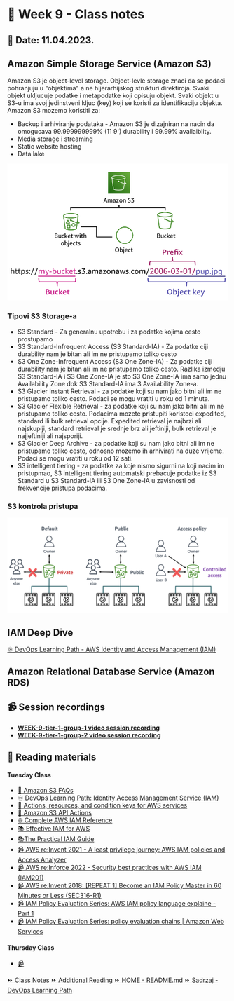 # 📝 Week 9 - Class notes
## 📅 Date: 11.04.2023.

## Amazon Simple Storage Service (Amazon S3)
Amazon S3 je object-level storage. Object-levle storage znaci da se podaci pohranjuju u "objektima" a ne hijerarhijskog strukturi direktiroja. Svaki objekt ukljucuje podatke i metapodatke koji opisuju objekt. Svaki objekt u S3-u ima svoj jedinstveni kljuc (key) koji se koristi za identifikaciju objekta. 
Amazon S3 mozemo koristiti za:
- Backup i arhiviranje podataka - Amazon S3 je dizajniran na nacin da omogucava 99.999999999% (11 9') durability i  99.99% availaiblity. 
- Media storage i streaming 
- Static website hosting
- Data lake

![S3 Object URL](/devops-mentorship-program/04-april/week-8-040423/files/s3-object-url.png)

### Tipovi S3 Storage-a

- S3 Standard - Za generalnu upotrebu i za podatke kojima cesto prostupamo
- S3 Standard-Infrequent Access (S3 Standard-IA) - Za podatke ciji durability nam je bitan ali im ne pristupamo toliko cesto
- S3 One Zone-Infrequent Access (S3 One Zone-IA) - Za podatke ciji durability nam je bitan ali im ne pristupamo toliko cesto. Razlika izmedju S3 Standard-IA i S3 One Zone-IA je sto S3 One Zone-IA ima samo jednu Availability Zone dok S3 Standard-IA ima 3 Availability Zone-a.
- S3 Glacier Instant Retrieval - za podatke koji su nam jako bitni ali im ne pristupamo toliko cesto. Podaci se mogu vratiti u roku od 1 minuta.
- S3 Glacier Flexible Retrieval - za podatke koji su nam jako bitni ali im ne pristupamo toliko cesto. Podacima mozete pristupiti koristeci expedited, standard ili bulk retrieval opcije. Expedited retrieval je najbrzi ali najskuplji, standard retrieval je srednje brz ali jeftiniji, bulk retrieval je najjeftiniji ali najsporiji.
- S3 Glacier Deep Archive - za podatke koji su nam jako bitni ali im ne pristupamo toliko cesto, odnosno mozemo ih arhivirati na duze vrijeme. Podaci se mogu vratiti u roku od 12 sati.
- S3 intelligent tiering - za podatke za koje nismo sigurni na koji nacim im pristupmao, S3 intelligent tiering automatski prebacuje podatke iz S3 Standard u S3 Standard-IA ili S3 One Zone-IA u zavisnosti od frekvencije pristupa podacima.

### S3 kontrola pristupa
![S3 Access Control](/devops-mentorship-program/04-april/week-8-040423/files/s3-access-control.png)

## IAM Deep Dive
[:infinity: DevOps Learning Path - AWS Identity and Access Management (IAM)](/aws/aws-service-notes/iam.md)

## Amazon Relational Database Service (Amazon RDS)

## 📹 Session recordings
- [**WEEK-9-tier-1-group-1 video session recording**](https://youtu.be/U7cS2TVmPtw)
- [**WEEK-9-tier-1-group-2 video session recording**](https://youtu.be/wsxwo_stIC0)

## 📖 Reading materials
#### Tuesday Class
- [📙 Amazon S3 FAQs](https://aws.amazon.com/s3/faqs/)
- [:infinity: DevOps Learning Path: Identity Access Management Service (IAM)](/aws/aws-service-notes/iam.md)
- [📙 Actions, resources, and condition keys for AWS services](https://docs.aws.amazon.com/service-authorization/latest/reference/reference_policies_actions-resources-contextkeys.html)
- [📙 Amazon S3 API Actions](https://docs.aws.amazon.com/AmazonS3/latest/API/API_Operations.html)
- [🌐  Complete AWS IAM Reference](https://iam.cloudonaut.io/)
- [📚 Effective IAM for AWS](resources/aws-books/effective-iam-for-aws.pdf)
- [📚The Practical IAM Guide](/resources/aws-books/the_practical_aws_iam_guide_v1.0.pdf)
- [📹 AWS re:Invent 2021 - A least privilege journey: AWS IAM policies and Access Analyzer](https://youtu.be/pKPiPplJNak)
- [📹 AWS re:Inforce 2022 - Security best practices with AWS IAM (IAM201)](https://youtu.be/SMjvtxXOXdU)
- [📹 AWS re:Invent 2018: [REPEAT 1] Become an IAM Policy Master in 60 Minutes or Less (SEC316-R1)](https://youtu.be/YQsK4MtsELU)
- [📹 IAM Policy Evaluation Series: AWS IAM policy language explaine - Part 1](https://youtu.be/qsF6Kauh2J4)
- [📹 IAM Policy Evaluation Series: policy evaluation chains | Amazon Web Services](https://youtu.be/71-Gjo6a5Cs)  

#### Thursday Class
- [📹 ]()



[:fast_forward: Class Notes](/devops-mentorship-program/04-april/week-9-110423/00-class-notes.md)
[:fast_forward: Additional Reading](/devops-mentorship-program/04-april/week-9-110423/02-additional-reading.md)
[:fast_forward: HOME - README.md](../../../README.md)
[:fast_forward: Sadrzaj - DevOps Learning Path](../../../table-of-contents.md)
